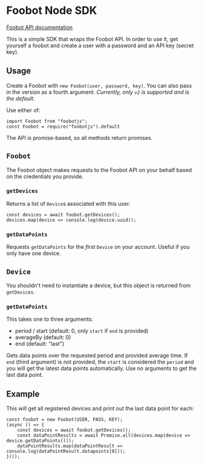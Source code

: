 # Foobot Node SDK

[Foobot API documentation](https://api.foobot.io/apidoc/index.html)

This is a simple SDK that wraps the Foobot API. In order to
use it, get yourself a foobot and create a user with a
password and an API key (secret key).

## Usage
Create a Foobot with `new Foobot(user, password, key)`. You
can also pass in the version as a fourth argument.
*Currently, only `v2` is supported and is the default*.

Use either of:

    import Foobot from "foobotjs";
    const Foobot = require("foobotjs").default

The API is promise-based, so all methods return promises.

## `Foobot`
The Foobot object makes requests to the Foobot API on your
behalf based on the credentials you provide.

### `getDevices`
Returns a list of `Device`s associated with this user.

    const devices = await foobot.getDevices();
    devices.map(device => console.log(device.uuid));

### `getDataPoints`
Requests `getDataPoints` for the _first_ `Device` on your
account. Useful if you only have one device.

## `Device`
You shouldn't need to instantiate a device, but this object
is returned from `getDevices`.

### `getDataPoints`
This takes one to three arguments:

* period / start (default: 0, only `start` if `end`
 is provided)
* averageBy (default: 0)
* end (default: "last")

Gets data points over the requested period and provided
average time. If `end` (third argument) is not provided,
the `start` is considered the `period` and you will get
the latest data points automatically. Use no arguments
to get the last data point.

## Example
This will get all registered devices and print out the
last data point for each:

    const foobot = new Foobot(USER, PASS, KEY);
    (async () => {
        const devices = await foobot.getDevices();
        const dataPointResults = await Promise.all(devices.map(device => device.getDataPoints()));
        dataPointResults.map(dataPointResult => console.log(dataPointResult.datapoints[0]));
    })();
